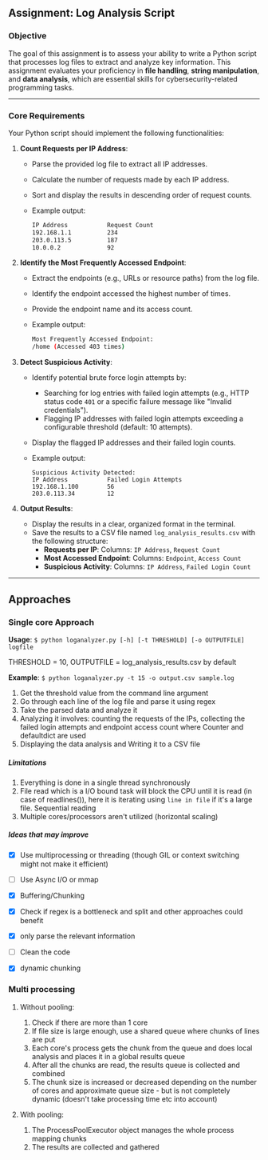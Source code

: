 ## Assignment: Log Analysis Script

### **Objective**

The goal of this assignment is to assess your ability to write a Python script that processes log files to extract and analyze key information. This assignment evaluates your proficiency in **file handling**, **string manipulation**, and **data analysis**, which are essential skills for cybersecurity-related programming tasks.

---

### **Core Requirements**

Your Python script should implement the following functionalities:

1. **Count Requests per IP Address**:
    - Parse the provided log file to extract all IP addresses.
    - Calculate the number of requests made by each IP address.
    - Sort and display the results in descending order of request counts.
    - Example output:
        
        ```bash
        IP Address           Request Count
        192.168.1.1          234
        203.0.113.5          187
        10.0.0.2             92
        ```
        
2. **Identify the Most Frequently Accessed Endpoint**:
    - Extract the endpoints (e.g., URLs or resource paths) from the log file.
    - Identify the endpoint accessed the highest number of times.
    - Provide the endpoint name and its access count.
    - Example output:
        
        ```bash
        Most Frequently Accessed Endpoint:
        /home (Accessed 403 times)
        ```
        
3. **Detect Suspicious Activity**:
    - Identify potential brute force login attempts by:
        - Searching for log entries with failed login attempts (e.g., HTTP status code `401` or a specific failure message like "Invalid credentials").
        - Flagging IP addresses with failed login attempts exceeding a configurable threshold (default: 10 attempts).
    - Display the flagged IP addresses and their failed login counts.
    - Example output:
        
        ```less
        Suspicious Activity Detected:
        IP Address           Failed Login Attempts
        192.168.1.100        56
        203.0.113.34         12
        ```
        
4. **Output Results**:
    - Display the results in a clear, organized format in the terminal.
    - Save the results to a CSV file named `log_analysis_results.csv` with the following structure:
        - **Requests per IP**: Columns: `IP Address`, `Request Count`
        - **Most Accessed Endpoint**: Columns: `Endpoint`, `Access Count`
        - **Suspicious Activity**: Columns: `IP Address`, `Failed Login Count`

---

## Approaches
### **Single core Approach**

**Usage**: 
`$ python loganalyzer.py [-h] [-t THRESHOLD] [-o OUTPUTFILE] logfile`

THRESHOLD = 10, OUTPUTFILE = log_analysis_results.csv by default

**Example**:
`$ python loganalyzer.py -t 15 -o output.csv sample.log`

1. Get the threshold value from the command line argument
2. Go through each line of the log file and parse it using regex 
3. Take the parsed data and analyze it
4. Analyzing it involves: counting the requests of the IPs, collecting the failed login attempts and endpoint access count where Counter and defaultdict are used
5. Displaying the data analysis and Writing it to a CSV file

##### Limitations
1. Everything is done in a single thread synchronously
2. File read which is a I/O bound task will block the CPU until it is read (in case of readlines()), here it is iterating using `line in file` if it's a large file. Sequential reading
3. Multiple cores/processors aren't utilized (horizontal scaling)

##### Ideas that may improve

- [x] Use multiprocessing or threading (though GIL or context switching might not make it efficient) 

- [ ] Use Async I/O or mmap

- [x] Buffering/Chunking

- [x] Check if regex is a bottleneck and split and other approaches could benefit

- [x] only parse the relevant information

- [ ] Clean the code

- [x] dynamic chunking


### **Multi processing**
1. Without pooling:
    1. Check if there are more than 1 core
    2. If file size is large enough, use a shared queue where chunks of lines are put 
    3. Each core's process gets the chunk from the queue and does local analysis and places it in a global results queue
    4. After all the chunks are read, the results queue is collected and combined
    5. The chunk size is increased or decreased depending on the number of cores and approximate queue size - but is not completely dynamic (doesn't take processing time etc into account)

2. With pooling:
    1. The ProcessPoolExecutor object manages the whole process mapping chunks
    2. The results are collected and gathered 
